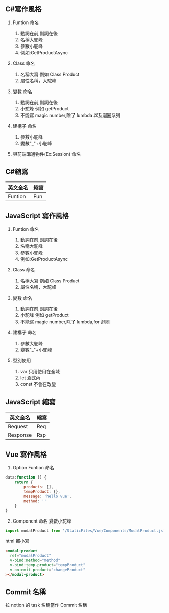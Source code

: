 ## C#寫作風格

1. Funtion 命名

   1. 動詞在前,副詞在後
   2. 名稱大駝峰
   3. 參數小駝峰
   4. 例如:GetProductAsync

2. Class 命名

   1. 名稱大寫 例如 Class Product
   2. 屬性名稱，大駝峰

3. 變數 命名

   1. 動詞在前,副詞在後
   2. 小駝峰 例如 getProduct
   3. 不能寫 magic number,除了 lumbda 以及迴圈系列

4. 建構子 命名

   1. 參數小駝峰
   2. 變數"\_"+小駝峰

5. 與前端溝通物件(Ex:Session) 命名

## C#縮寫

| 英文全名 | 縮寫 |
| -------- | ---- |
|     Funtion     |   Fun   |

## JavaScript 寫作風格

1. Funtion 命名

   1. 動詞在前,副詞在後
   2. 名稱大駝峰
   3. 參數小駝峰
   4. 例如:GetProductAsync

2. Class 命名

   1. 名稱大寫 例如 Class Product
   2. 屬性名稱，大駝峰

3. 變數 命名

   1. 動詞在前,副詞在後
   2. 小駝峰 例如 getProduct
   3. 不能寫 magic number,除了 lumbda,for 迴圈

4. 建構子 命名

   1. 參數大駝峰
   2. 變數"\_"+小駝峰

5. 型別使用
   1. var 只用使用在全域
   2. let 涵式內
   3. const 不會在改變

## JavaScript 縮寫

| 英文全名 | 縮寫 |
| -------- | ---- |
| Request  | Req  |
| Response | Rsp  |

## Vue 寫作風格

1. Option Funtion 命名

```javascript
data:function () {
	return {
		products: [],
		tempProduct: {},
		message: 'hello vue',
		method: ''
	}
}
```

2. Component 命名
   變數小駝峰

```javascript
import modalProduct from '/StaticFiles/Vue/Components/ModalProduct.js'
```

html 都小寫

```html
<modal-product
  ref="modalProduct"
  v-bind:method="method"
  v-bind:temp-product="tempProduct"
  v-on:emit-product="changeProduct"
></modal-product>
```

## Commit 名稱

拉 notion 的 task 名稱當作 Commit 名稱
